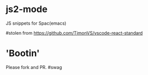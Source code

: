 # js2-mode
JS snippets for Spac(emacs)

#stolen from https://github.com/TimonVS/vscode-react-standard

# 'Bootin'
Please fork and PR. #swag
